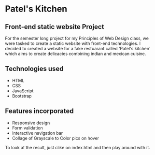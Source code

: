 # Patel's Kitchen

## Front-end static website Project
For the semester long project for my Principles of Web Design class, we were tasked to create a static website with front-end technologies.
I decided to created a website for a fake restuarant called 'Patel's kitchen' which aims to create delicacies combining indian and mexican cuisine.

## Technologies used
- HTML
- CSS
- JavaScript
- Bootstrap

## Features incorporated
- Responsive design
- Form validation
- Interactive navigation bar
- Collage of Grayscale to Color pics on hover

To look at the result, just clike on index.html and then play around with it.
